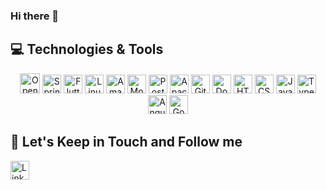### Hi there 👋

## 💻 Technologies & Tools

<p align="center">

<img src="https://img.shields.io/badge/OpenJDK-000?logo=openjdk&logoColor=fff&style=flat" alt="OpenJDK Badge" height="32">
<img src="https://img.shields.io/badge/Spring-6DB33F?logo=spring&logoColor=fff&style=flat" alt="Spring Badge" height="30">
<img src="https://img.shields.io/badge/Flutter-02569B?logo=flutter&logoColor=fff&style=flat" alt="Flutter Badge" height="30">
<img src="https://img.shields.io/badge/Linux-FCC624?logo=linux&logoColor=000&style=flat" alt="Linux Badge" height="30">
<img src="https://img.shields.io/badge/Amazon%20AWS-232F3E?logo=amazonaws&logoColor=fff&style=flat" alt="Amazon AWS Badge" height="30">
<img src="https://img.shields.io/badge/MongoDB-47A248?logo=mongodb&logoColor=fff&style=flat" alt="MongoDB Badge" height="30">
<img src="https://img.shields.io/badge/PostgreSQL-4169E1?logo=postgresql&logoColor=fff&style=flat" alt="PostgreSQL Badge" height="30">
<img src="https://img.shields.io/badge/Apache%20Kafka-231F20?logo=apachekafka&logoColor=fff&style=flat" alt="Apache Kafka Badge" height="30">
<img src="https://img.shields.io/badge/GitHub%20Actions-2088FF?logo=githubactions&logoColor=fff&style=flat" alt="GitHub Actions Badge" height="30">
<img src="https://img.shields.io/badge/Docker-2496ED?logo=docker&logoColor=fff&style=flat" alt="Docker Badge" height="30">
<img src="https://img.shields.io/badge/HTML5-E34F26?logo=html5&logoColor=fff&style=flat" alt="HTML5 Badge" height="30">
<img src="https://img.shields.io/badge/CSS3-1572B6?logo=css3&logoColor=fff&style=flat" alt="CSS3 Badge" height="30">
<img src="https://img.shields.io/badge/JavaScript-F7DF1E?logo=javascript&logoColor=000&style=flat" alt="JavaScript Badge" height="30">
<img src="https://img.shields.io/badge/TypeScript-3178C6?logo=typescript&logoColor=fff&style=flat" alt="TypeScript Badge" height="30">
<img src="https://img.shields.io/badge/Angular-0F0F11?logo=angular&logoColor=fff&style=flat" alt="Angular Badge" height="30">
<img src="https://img.shields.io/badge/Go-00ADD8?logo=go&logoColor=fff&style=flat" alt="Go Badge" height="30">

## 🎯 Let's Keep in Touch and Follow me 

<a href="[default.asp](https://www.linkedin.com/in/andrevalverdebrazil/)">
  <img src="https://img.shields.io/badge/LinkedIn-0A66C2?logo=linkedin&logoColor=fff&style=flat" alt="LinkedIn Badge" height="30">
</a>
